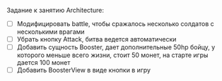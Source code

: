 Задание к занятию Architecture:

- [ ] Модифицировать battle, чтобы сражалось несколько солдатов с несколькими врагами
- [ ] Убрать кнопку Attack, битва ведется автоматически
- [ ] Добавить сущность Booster, дает дополнительные 50hp бойцу, у которого меньше всего жизни, стоит 50 монет, на старте игры дается 100 монет
- [ ] Добавить BoosterView в виде кнопки в игру